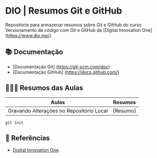
# DIO | Resumos Git e GitHub

Repositório para armazenar resumos sobre Git e GitHub do curso Versionamento de código com Git e GitHub da [Digital Innovation One] (https://www.dio.me/).

## 📚 Documentação
- [Documentação Git] (https://git-scm.com/doc)
- [Documentação GitHub] (https://docs.github.com/)

## 👩🏻‍💻 Resumos das Aulas

| Aulas | Resumos |
|-------|---------|
| Gravando Alterações no Repositório Local | [Resumo] |

```
git init
```

## 🔎 Referências
- [Digital Innovation One](https://www.dio.me/).
